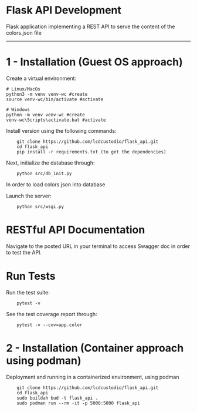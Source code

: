 Flask API Development
===========


Flask application implementing a REST API to serve the content of the colors.json file


------------

1 - Installation (Guest OS approach)
===========================

Create a virtual environment:

    # Linux/MacOs
    python3 -m venv venv-wc #create
    source venv-wc/bin/activate #activate
    
    # Windows
    python -m venv venv-wc #create
    venv-wc\Scripts\activate.bat #activate

Install version using the following commands:

```
    git clone https://github.com/lcdcustodio/flask_api.git
    cd flask_api
    pip install -r requirements.txt (to get the dependencies)
```    

Next, initialize the database through:

```
    python src/db_init.py
```

In order to load colors.json into database

Launch the server:

```
    python src/wsgi.py
```

RESTful API Documentation
=========================
Navigate to the posted URL in your terminal to access Swagger doc in order to test the API.

Run Tests
===========================

Run the test suite:

```
    pytest -v
```   

See the test coverage report through:

```
    pytest -v --cov=app.color
```    
2 - Installation (Container approach using podman)
===========================

Deployment and running in a containerized environment, using podman

```
    git clone https://github.com/lcdcustodio/flask_api.git
    cd flask_api
    sudo buildah bud -t flask_api .
    sudo podman run --rm -it -p 5000:5000 flask_api
``` 